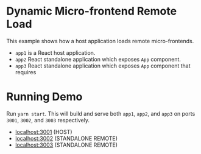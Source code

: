 # Dynamic Micro-frontend Remote Load

This example shows how a host application loads remote micro-frontends.

- `app1` is a React host application.
- `app2` React standalone application which exposes `App` component.
- `app3` React standalone application which exposes `App` component that requires


# Running Demo

Run `yarn start`. This will build and serve both `app1`, `app2`, and `app3` on
ports `3001`, `3002`, and `3003` respectively.

- [localhost:3001](http://localhost:3001/) (HOST)
- [localhost:3002](http://localhost:3002/) (STANDALONE REMOTE)
- [localhost:3003](http://localhost:3003/) (STANDALONE REMOTE)
